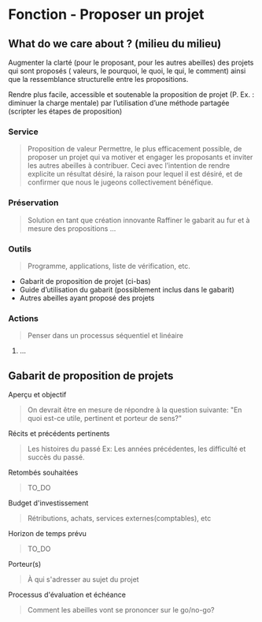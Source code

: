 # Fonction - Proposer un projet

## What do we care about ? (milieu du milieu)
Augmenter la clarté (pour le proposant, pour les autres abeilles) des projets qui sont proposés ( valeurs, le pourquoi, le quoi, le qui, le comment) ainsi que la ressemblance structurelle entre les propositions.

Rendre plus facile, accessible et soutenable la proposition de projet (P. Ex. : diminuer la charge mentale) par l’utilisation d’une méthode partagée (scripter les étapes de proposition)

### Service
> Proposition de valeur
Permettre, le plus efficacement possible, de proposer un projet qui va motiver et engager les proposants et inviter les autres abeilles à contribuer. Ceci avec l’intention de rendre explicite un résultat désiré, la raison pour lequel il est désiré, et de confirmer que nous le jugeons collectivement bénéfique.

### Préservation
> Solution en tant que création innovante
Raffiner le gabarit au fur et à mesure des propositions
...

### Outils
> Programme, applications, liste de vérification, etc.
* Gabarit de proposition de projet (ci-bas)
* Guide d’utilisation du gabarit (possiblement inclus dans le gabarit)
* Autres abeilles ayant proposé des projets

### Actions
> Penser dans un processus séquentiel et linéaire
1. ...

## Gabarit de proposition de projets

Aperçu et objectif
> On devrait être en mesure de répondre à la question suivante:
>"En quoi est-ce utile, pertinent et porteur de sens?"

Récits et précédents pertinents
> Les histoires du passé Ex: Les années précédentes, les difficulté et succès du passé.

Retombés souhaitées
> TO_DO

Budget d'investissement
> Rétributions, achats, services externes(comptables), etc

Horizon de temps prévu
> TO_DO

Porteur(s)
> À qui s'adresser au sujet du projet

Processus d'évaluation et échéance
> Comment les abeilles vont se prononcer sur le go/no-go?
